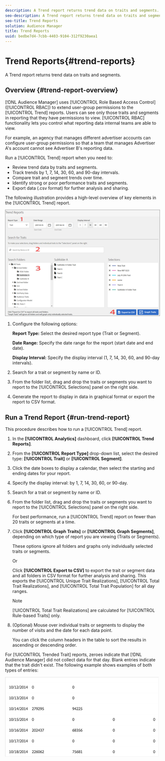 ```yaml
---
description: A Trend report returns trend data on traits and segments.
seo-description: A Trend report returns trend data on traits and segments.
seo-title: Trend Reports
solution: Audience Manager
title: Trend Reports
uuid: bedbe7d4-7cbb-4403-9104-312f9230aea1
---
```


# Trend Reports{#trend-reports}

A Trend report returns trend data on traits and segments.

## Overview {#trend-report-overview}

<!-- 

c_trend_reports.xml

 -->

[!DNL Audience Manager] uses [!UICONTROL Role Based Access Control] ([!UICONTROL RBAC]) to extend user-group permissions to the [!UICONTROL Trend] reports. Users can see only those traits and segments in reporting that they have permissions to view. [!UICONTROL RBAC] functionality lets you control what reporting data internal teams are able to view.

For example, an agency that manages different advertiser accounts can configure user-group permissions so that a team that manages Advertiser A's account cannot see Advertiser B's reporting data.

Run a [!UICONTROL Trend] report when you need to:

* Review trend data by traits and segments.
* Track trends by 1, 7, 14, 30, 60, and 90-day intervals.
* Compare trait and segment trends over time.
* Identify strong or poor performance traits and segments.
* Export data (.csv format) for further analysis and sharing.

The following illustration provides a high-level overview of key elements in the [!UICONTROL Trend] report.

![](assets/trend_reports_border.png)

1. Configure the following options:

   **Report Type:** Select the desired report type (Trait or Segment).

   **Date Range:** Specify the date range for the report (start date and end date).

   **Display Interval:** Specify the display interval (1, 7, 14, 30, 60, and 90-day intervals).

2. Search for a trait or segment by name or ID.
3. From the folder list, drag and drop the traits or segments you want to report to the [!UICONTROL Selections] panel on the right side.
4. Generate the report to display in data in graphical format or export the report to CSV format.

## Run a Trend Report {#run-trend-report}

This procedure describes how to run a [!UICONTROL Trend] report.

<!-- 

t_working_with_trend_reports.xml

 -->

1. In the **[!UICONTROL Analytics]** dashboard, click **[!UICONTROL Trend Reports]**.
1. From the **[!UICONTROL Report Type]** drop-down list, select the desired type: **[!UICONTROL Trait]** or **[!UICONTROL Segment]**.
1. Click the date boxes to display a calendar, then select the starting and ending dates for your report.
1. Specify the display interval: by 1, 7, 14, 30, 60, or 90-day.
1. Search for a trait or segment by name or ID.
1. From the folder list, drag and drop the traits or segments you want to report to the [!UICONTROL Selections] panel on the right side.

   For best performance, run a [!UICONTROL Trend] report on fewer than 20 traits or segments at a time.
1. Click **[!UICONTROL Graph Traits]** or **[!UICONTROL Graph Segments]**, depending on which type of report you are viewing (Traits or Segments).

   These options ignore all folders and graphs only individually selected traits or segments.

   Or

   Click **[!UICONTROL Export to CSV]** to export the trait or segment data and all folders in CSV format for further analysis and sharing. This exports the [!UICONTROL Unique Trait Realizations], [!UICONTROL Total Trait Realizations], and [!UICONTROL Total Trait Population] for all day ranges.

   >[!NOTE]
   >
   >[!UICONTROL Total Trait Realizations] are calculated for [!UICONTROL Rule-based Traits] only.

1. (Optional) Mouse over individual traits or segments to display the number of visits and the date for each data point.

   You can click the column headers in the table to sort the results in ascending or descending order.

For [!UICONTROL Trended Trait] reports, zeroes indicate that [!DNL Audience Manager] did not collect data for that day. Blank entries indicate that the trait didn't exist. The following example shows examples of both types of entries:

![](assets/trended_data.png)
